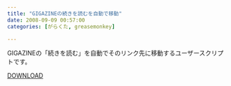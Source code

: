 ```yaml
---
title: "GIGAZINEの続きを読むを自動で移動"
date: 2008-09-09 00:57:00
categories: [がらくた, greasemonkey]

---
```


GIGAZINEの「続きを読む」を自動でそのリンク先に移動するユーザースクリプトです。
	  
[DOWNLOAD][1] 

 [1]: /junk/greasemonkey/gigazine_auto_continue.user.js
